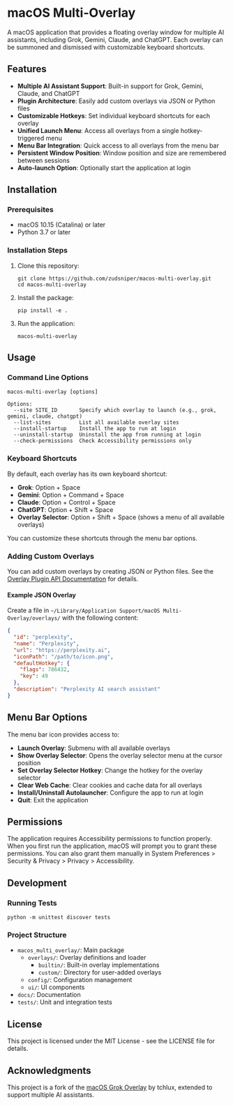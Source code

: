 # macOS Multi-Overlay

A macOS application that provides a floating overlay window for multiple AI assistants, including Grok, Gemini, Claude, and ChatGPT. Each overlay can be summoned and dismissed with customizable keyboard shortcuts.

## Features

- **Multiple AI Assistant Support**: Built-in support for Grok, Gemini, Claude, and ChatGPT
- **Plugin Architecture**: Easily add custom overlays via JSON or Python files
- **Customizable Hotkeys**: Set individual keyboard shortcuts for each overlay
- **Unified Launch Menu**: Access all overlays from a single hotkey-triggered menu
- **Menu Bar Integration**: Quick access to all overlays from the menu bar
- **Persistent Window Position**: Window position and size are remembered between sessions
- **Auto-launch Option**: Optionally start the application at login

## Installation

### Prerequisites

- macOS 10.15 (Catalina) or later
- Python 3.7 or later

### Installation Steps

1. Clone this repository:
   ```
   git clone https://github.com/zudsniper/macos-multi-overlay.git
   cd macos-multi-overlay
   ```

2. Install the package:
   ```
   pip install -e .
   ```

3. Run the application:
   ```
   macos-multi-overlay
   ```

## Usage

### Command Line Options

```
macos-multi-overlay [options]

Options:
  --site SITE_ID       Specify which overlay to launch (e.g., grok, gemini, claude, chatgpt)
  --list-sites         List all available overlay sites
  --install-startup    Install the app to run at login
  --uninstall-startup  Uninstall the app from running at login
  --check-permissions  Check Accessibility permissions only
```

### Keyboard Shortcuts

By default, each overlay has its own keyboard shortcut:

- **Grok**: Option + Space
- **Gemini**: Option + Command + Space
- **Claude**: Option + Control + Space
- **ChatGPT**: Option + Shift + Space
- **Overlay Selector**: Option + Shift + Space (shows a menu of all available overlays)

You can customize these shortcuts through the menu bar options.

### Adding Custom Overlays

You can add custom overlays by creating JSON or Python files. See the [Overlay Plugin API Documentation](docs/OVERLAYS.md) for details.

#### Example JSON Overlay

Create a file in `~/Library/Application Support/macOS Multi-Overlay/overlays/` with the following content:

```json
{
  "id": "perplexity",
  "name": "Perplexity",
  "url": "https://perplexity.ai",
  "iconPath": "/path/to/icon.png",
  "defaultHotkey": {
    "flags": 786432,
    "key": 49
  },
  "description": "Perplexity AI search assistant"
}
```

## Menu Bar Options

The menu bar icon provides access to:

- **Launch Overlay**: Submenu with all available overlays
- **Show Overlay Selector**: Opens the overlay selector menu at the cursor position
- **Set Overlay Selector Hotkey**: Change the hotkey for the overlay selector
- **Clear Web Cache**: Clear cookies and cache data for all overlays
- **Install/Uninstall Autolauncher**: Configure the app to run at login
- **Quit**: Exit the application

## Permissions

The application requires Accessibility permissions to function properly. When you first run the application, macOS will prompt you to grant these permissions. You can also grant them manually in System Preferences > Security & Privacy > Privacy > Accessibility.

## Development

### Running Tests

```
python -m unittest discover tests
```

### Project Structure

- `macos_multi_overlay/`: Main package
  - `overlays/`: Overlay definitions and loader
    - `builtin/`: Built-in overlay implementations
    - `custom/`: Directory for user-added overlays
  - `config/`: Configuration management
  - `ui/`: UI components
- `docs/`: Documentation
- `tests/`: Unit and integration tests

## License

This project is licensed under the MIT License - see the LICENSE file for details.

## Acknowledgments

This project is a fork of the [macOS Grok Overlay](https://github.com/tchlux/macos-grok-overlay) by tchlux, extended to support multiple AI assistants.
